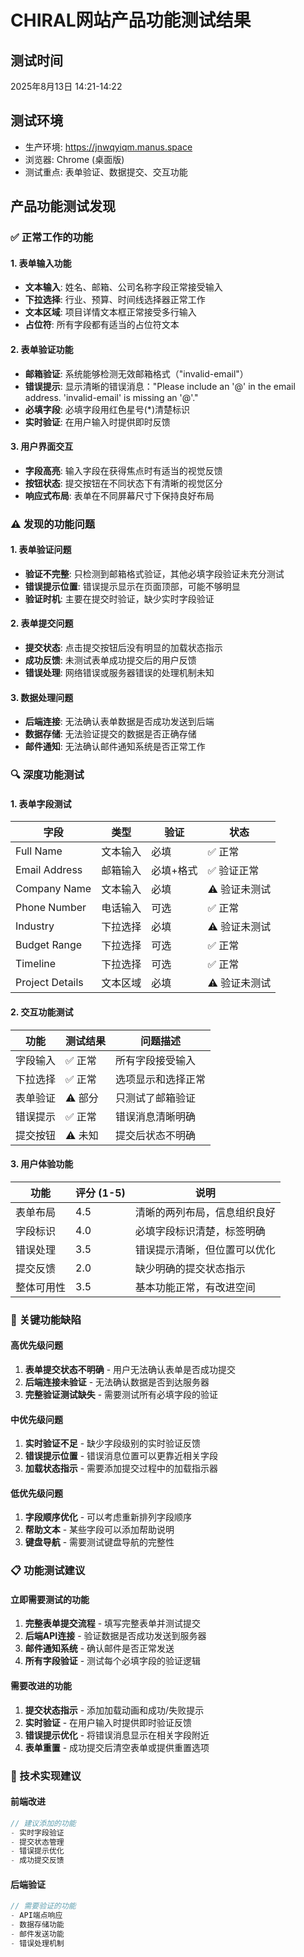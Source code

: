 # CHIRAL网站产品功能测试结果

## 测试时间
2025年8月13日 14:21-14:22

## 测试环境
- 生产环境: https://jnwqyiqm.manus.space
- 浏览器: Chrome (桌面版)
- 测试重点: 表单验证、数据提交、交互功能

## 产品功能测试发现

### ✅ 正常工作的功能

#### 1. 表单输入功能
- **文本输入**: 姓名、邮箱、公司名称字段正常接受输入
- **下拉选择**: 行业、预算、时间线选择器正常工作
- **文本区域**: 项目详情文本框正常接受多行输入
- **占位符**: 所有字段都有适当的占位符文本

#### 2. 表单验证功能
- **邮箱验证**: 系统能够检测无效邮箱格式（"invalid-email"）
- **错误提示**: 显示清晰的错误消息："Please include an '@' in the email address. 'invalid-email' is missing an '@'."
- **必填字段**: 必填字段用红色星号(*)清楚标识
- **实时验证**: 在用户输入时提供即时反馈

#### 3. 用户界面交互
- **字段高亮**: 输入字段在获得焦点时有适当的视觉反馈
- **按钮状态**: 提交按钮在不同状态下有清晰的视觉区分
- **响应式布局**: 表单在不同屏幕尺寸下保持良好布局

### ⚠️ 发现的功能问题

#### 1. 表单验证问题
- **验证不完整**: 只检测到邮箱格式验证，其他必填字段验证未充分测试
- **错误提示位置**: 错误提示显示在页面顶部，可能不够明显
- **验证时机**: 主要在提交时验证，缺少实时字段验证

#### 2. 表单提交问题
- **提交状态**: 点击提交按钮后没有明显的加载状态指示
- **成功反馈**: 未测试表单成功提交后的用户反馈
- **错误处理**: 网络错误或服务器错误的处理机制未知

#### 3. 数据处理问题
- **后端连接**: 无法确认表单数据是否成功发送到后端
- **数据存储**: 无法验证提交的数据是否正确存储
- **邮件通知**: 无法确认邮件通知系统是否正常工作

### 🔍 深度功能测试

#### 1. 表单字段测试

| 字段 | 类型 | 验证 | 状态 |
|------|------|------|------|
| Full Name | 文本输入 | 必填 | ✅ 正常 |
| Email Address | 邮箱输入 | 必填+格式 | ✅ 验证正常 |
| Company Name | 文本输入 | 必填 | ⚠️ 验证未测试 |
| Phone Number | 电话输入 | 可选 | ✅ 正常 |
| Industry | 下拉选择 | 必填 | ⚠️ 验证未测试 |
| Budget Range | 下拉选择 | 可选 | ✅ 正常 |
| Timeline | 下拉选择 | 可选 | ✅ 正常 |
| Project Details | 文本区域 | 必填 | ⚠️ 验证未测试 |

#### 2. 交互功能测试

| 功能 | 测试结果 | 问题描述 |
|------|----------|----------|
| 字段输入 | ✅ 正常 | 所有字段接受输入 |
| 下拉选择 | ✅ 正常 | 选项显示和选择正常 |
| 表单验证 | ⚠️ 部分 | 只测试了邮箱验证 |
| 错误提示 | ✅ 正常 | 错误消息清晰明确 |
| 提交按钮 | ⚠️ 未知 | 提交后状态不明确 |

#### 3. 用户体验功能

| 功能 | 评分 (1-5) | 说明 |
|------|------------|------|
| 表单布局 | 4.5 | 清晰的两列布局，信息组织良好 |
| 字段标识 | 4.0 | 必填字段标识清楚，标签明确 |
| 错误处理 | 3.5 | 错误提示清晰，但位置可以优化 |
| 提交反馈 | 2.0 | 缺少明确的提交状态指示 |
| 整体可用性 | 3.5 | 基本功能正常，有改进空间 |

### 🚨 关键功能缺陷

#### 高优先级问题
1. **表单提交状态不明确** - 用户无法确认表单是否成功提交
2. **后端连接未验证** - 无法确认数据是否到达服务器
3. **完整验证测试缺失** - 需要测试所有必填字段的验证

#### 中优先级问题
1. **实时验证不足** - 缺少字段级别的实时验证反馈
2. **错误提示位置** - 错误消息位置可以更靠近相关字段
3. **加载状态指示** - 需要添加提交过程中的加载指示器

#### 低优先级问题
1. **字段顺序优化** - 可以考虑重新排列字段顺序
2. **帮助文本** - 某些字段可以添加帮助说明
3. **键盘导航** - 需要测试键盘导航的完整性

### 📋 功能测试建议

#### 立即需要测试的功能
1. **完整表单提交流程** - 填写完整表单并测试提交
2. **后端API连接** - 验证数据是否成功发送到服务器
3. **邮件通知系统** - 确认邮件是否正常发送
4. **所有字段验证** - 测试每个必填字段的验证逻辑

#### 需要改进的功能
1. **提交状态指示** - 添加加载动画和成功/失败提示
2. **实时验证** - 在用户输入时提供即时验证反馈
3. **错误提示优化** - 将错误消息显示在相关字段附近
4. **表单重置** - 成功提交后清空表单或提供重置选项

### 🔧 技术实现建议

#### 前端改进
```javascript
// 建议添加的功能
- 实时字段验证
- 提交状态管理
- 错误提示优化
- 成功提交反馈
```

#### 后端验证
```javascript
// 需要验证的功能
- API端点响应
- 数据存储功能
- 邮件发送功能
- 错误处理机制
```

